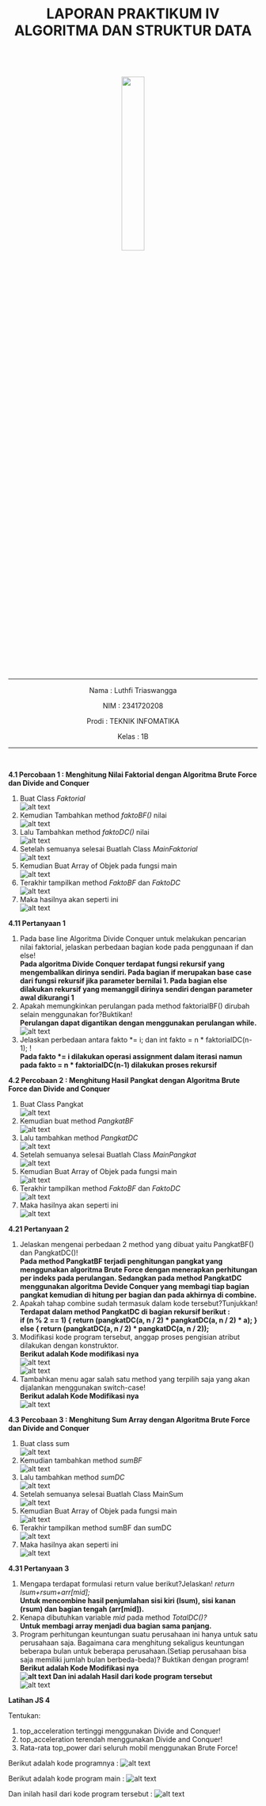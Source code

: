 # <p align ="center">  LAPORAN PRAKTIKUM IV ALGORITMA DAN STRUKTUR DATA </p> 
<br><br>

<p align="center">
   <img src="https://static.wikia.nocookie.net/logopedia/images/8/8a/Politeknik_Negeri_Malang.png/revision/latest?cb=20190922202558" width="30%"> </p>

<br>

<hr>
<p align = "center"> Nama  : Luthfi Triaswangga </p>
<p align = "center"> NIM   : 2341720208 </p>
<p align = "center"> Prodi : TEKNIK INFOMATIKA</p>
<p align = "center"> Kelas : 1B </p>
<hr><br>

<b>4.1 Percobaan 1 : Menghitung Nilai Faktorial dengan Algoritma Brute Force dan Divide and Conquer </b>

1. Buat Class <i>Faktorial</i><br>
![alt text](image.png)
2. Kemudian Tambahkan method <i>faktoBF()</i> nilai<br>
![alt text](image-1.png)
3. Lalu Tambahkan method <i>faktoDC()</i> nilai<br>
![alt text](image-2.png)
4. Setelah semuanya selesai Buatlah Class <i>MainFaktorial</i><br>
![alt text](image-3.png)
5. Kemudian Buat Array of Objek pada fungsi main<br>
![alt text](image-5.png)
6. Terakhir tampilkan method <i>FaktoBF</i> dan <i>FaktoDC</i><br>
![alt text](image-4.png)
7. Maka hasilnya akan seperti ini<br>
![alt text](image-6.png)

<b>4.11 Pertanyaan 1</b>

1. Pada base line Algoritma Divide Conquer untuk melakukan pencarian nilai faktorial, jelaskan
perbedaan bagian kode pada penggunaan if dan else!<br><b>
Pada algoritma Divide Conquer terdapat fungsi rekursif yang mengembalikan dirinya sendiri. Pada bagian if merupakan base case dari fungsi rekursif jika parameter bernilai 1. Pada bagian else dilakukan rekursif yang memanggil dirinya sendiri dengan parameter awal dikurangi 1</b>
2. Apakah memungkinkan perulangan pada method faktorialBF() dirubah selain menggunakan
for?Buktikan!<br><b>
Perulangan dapat digantikan dengan menggunakan perulangan while.</b><br>
![alt text](image-24.png)
3. Jelaskan perbedaan antara fakto *= i; dan int fakto = n * faktorialDC(n-1); !<br><b>
Pada fakto *= i dilakukan operasi assignment dalam iterasi namun pada fakto = n * faktorialDC(n-1) dilakukan proses rekursif</b>

<b>4.2 Percobaan 2 : Menghitung Hasil Pangkat dengan Algoritma Brute Force dan Divide and Conquer</b>

1. Buat Class Pangkat<br>
![alt text](image-7.png)
2. Kemudian buat method <i>PangkatBF</i><br>
![alt text](image-8.png)
3. Lalu tambahkan method <i>PangkatDC</i><br>
![alt text](image-9.png)
4. Setelah semuanya selesai Buatlah Class <i>MainPangkat</i><br>
![alt text](image-10.png)
5. Kemudian Buat Array of Objek pada fungsi main<br>
![alt text](image-11.png)
6. Terakhir tampilkan method <i>FaktoBF</i> dan <i>FaktoDC</i><br>
![alt text](image-12.png)
7. Maka hasilnya akan seperti ini<br>
![alt text](image-13.png)

<b>4.21 Pertanyaan 2</b>

1. Jelaskan mengenai perbedaan 2 method yang dibuat yaitu PangkatBF() dan PangkatDC()!<br><b>
Pada method PangkatBF terjadi penghitungan pangkat yang menggunakan algoritma Brute Force dengan menerapkan perhitungan per indeks pada perulangan. Sedangkan pada method PangkatDC menggunakan algoritma Devide Conquer yang membagi tiap bagian pangkat kemudian di hitung per bagian dan pada akhirnya di combine.</b>
2. Apakah tahap combine sudah termasuk dalam kode tersebut?Tunjukkan!<br><b>
Terdapat dalam method PangkatDC di bagian rekursif berikut :<br>
if (n % 2 == 1) { return (pangkatDC(a, n / 2) * pangkatDC(a, n / 2) * a); } else { return (pangkatDC(a, n / 2) * pangkatDC(a, n / 2));</b>
3. Modifikasi kode program tersebut, anggap proses pengisian atribut dilakukan dengan
konstruktor.<br><b>
Berikut adalah Kode modifikasi nya<br></b>
![alt text](image-25.png)<br>
![alt text](image-26.png)
4. Tambahkan menu agar salah satu method yang terpilih saja yang akan dijalankan menggunakan
switch-case!<br><b>
Berikut adalah Kode Modifikasi nya<br></b>
![alt text](image-27.png)


<b>4.3 Percobaan 3 : Menghitung Sum Array dengan Algoritma Brute Force dan Divide and Conquer</b>

1. Buat class sum<br>
![alt text](image-14.png)
2. Kemudian tambahkan method <i>sumBF</i><br>
![alt text](image-15.png)
3. Lalu tambahkan method <i>sumDC</i><br>
![alt text](image-16.png)
4. Setelah semuanya selesai Buatlah Class MainSum<br>
![alt text](image-17.png)
5. Kemudian Buat Array of Objek pada fungsi main<br>
![alt text](image-18.png)
6. Terakhir tampilkan method sumBF dan sumDC<br>
![alt text](image-19.png)
7. Maka hasilnya akan seperti ini<br>
![alt text](image-20.png)

<b>4.31 Pertanyaan 3</b>
1. Mengapa terdapat formulasi return value berikut?Jelaskan! <i>return lsum+rsum+arr[mid];</i><br><b>
Untuk mencombine hasil penjumlahan sisi kiri (lsum), sisi kanan (rsum) dan bagian tengah (arr[mid]).</b>
2. Kenapa dibutuhkan variable <i>mid</i> pada method <i>TotalDC()?</i><br><b>
Untuk membagi array menjadi dua bagian sama panjang.</b>
3. Program perhitungan keuntungan suatu perusahaan ini hanya untuk satu perusahaan saja.
Bagaimana cara menghitung sekaligus keuntungan beberapa bulan untuk beberapa
perusahaan.(Setiap perusahaan bisa saja memiliki jumlah bulan berbeda-beda)? Buktikan
dengan program!<br><b>
Berikut adalah Kode Modifikasi nya<br>
![alt text](image-28.png)
Dan ini adalah Hasil dari kode program tersebut</b><br>
![alt text](image-29.png)

<b>Latihan JS 4</b>

Tentukan:
1. top_acceleration tertinggi menggunakan Divide and Conquer!
2. top_acceleration terendah menggunakan Divide and Conquer!
3. Rata-rata top_power dari seluruh mobil menggunakan Brute Force!

Berikut adalah kode programnya : 
![alt text](image-21.png)

Berikut adalah kode program main : 
![alt text](image-22.png)

Dan inilah hasil dari kode program tersebut :
![alt text](image-23.png)